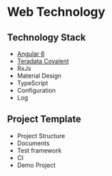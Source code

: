 # Web Technology

## Technology Stack

- [Angular 6](https://angular.io/)
- [Teradata Covalent](https://github.com/Teradata/covalent)
- RxJs
- Material Design
- TypeScript
- Configuration
- Log

## Project Template

- Project Structure
- Documents
- Test framework
- CI
- Demo Project
